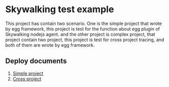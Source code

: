 # Skywalking test example

This project has contain two scenario. One is the simple project that wrote by egg framework, this project is test for the function about egg plugin of Skywalking nodejs agent. and the other project is complex project, that project contain two project, this project is test for cross project tracing, and both of them are wrote by egg framework.

## Deploy documents

1. [Simple project](simple-project)
2. [Cross project](cross-project)